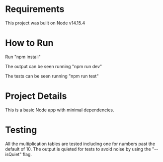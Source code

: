 # Requirements

This project was built on Node v14.15.4

# How to Run

Run "npm install"

The output can be seen running "npm run dev"

The tests can be seen running "npm run test"

# Project Details

This is a basic Node app with minimal dependencies. 

# Testing

All the multiplication tables are tested including one for numbers past the default of 10. The output is quieted for tests to avoid noise by using the "--isQuiet" flag.

